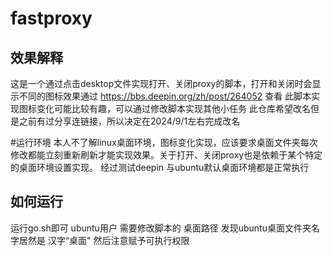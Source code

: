 # fastproxy
## 效果解释
这是一个通过点击desktop文件实现打开、关闭proxy的脚本，打开和关闭时会显示不同的图标效果通过 https://bbs.deepin.org/zh/post/264052 查看
此脚本实现图标变化可能比较有趣，可以通过修改脚本实现其他小任务
此仓库希望改名但是之前有过分享连链接，所以决定在2024/9/1左右完成改名

#运行环境
本人不了解linux桌面环境，图标变化实现，应该要求桌面文件夹每次修改都能立刻重新刷新才能实现效果。关于打开、关闭proxy也是依赖于某个特定的桌面环境设置实现。
经过测试deepin 与ubuntu默认桌面环境都是正常执行

## 如何运行
运行go.sh即可
ubuntu用户 需要修改脚本的 桌面路径 发现ubuntu桌面文件夹名字居然是 汉字“桌面" 然后注意赋予可执行权限
